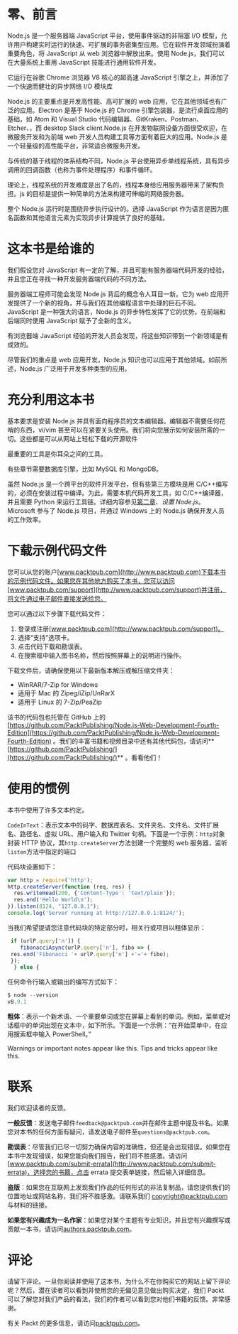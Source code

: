 # 零、前言

Node.js 是一个服务器端 JavaScript 平台，使用事件驱动的非阻塞 I/O 模型，允许用户构建实时运行的快速、可扩展的事务密集型应用。它在软件开发领域扮演着重要角色，将 JavaScript 从 web 浏览器中解放出来。使用 Node.js，我们可以在大量系统上重用 JavaScript 技能进行通用软件开发。

它运行在谷歌 Chrome 浏览器 V8 核心的超高速 JavaScript 引擎之上，并添加了一个快速而健壮的异步网络 I/O 模块库

Node.js 的主要重点是开发高性能、高可扩展的 web 应用，它在其他领域也有广泛的应用。Electron 是基于 Node.js 的 Chrome 引擎包装器，是流行桌面应用的基础，如 Atom 和 Visual Studio 代码编辑器、GitKraken、Postman、Etcher、，而 desktop Slack client.Node.js 在开发物联网设备方面很受欢迎，在微服务开发和为前端 web 开发人员构建工具等方面有着巨大的应用。Node.js 是一个轻量级的高性能平台，非常适合微服务开发。

与传统的基于线程的体系结构不同，Node.js 平台使用异步单线程系统，具有异步调用的回调函数（也称为事件处理程序）和事件循环。

理论上，线程系统的开发难度是出了名的，线程本身给应用服务器带来了架构负担。js 的目标是提供一种简单的方法来构建可伸缩的网络服务器。

整个 Node.js 运行时是围绕异步执行设计的。选择 JavaScript 作为语言是因为匿名函数和其他语言元素为实现异步计算提供了良好的基础。

# 这本书是给谁的

我们假设您对 JavaScript 有一定的了解，并且可能有服务器端代码开发的经验，并且您正在寻找一种开发服务器端代码的不同方法。

服务器端工程师可能会发现 Node.js 背后的概念令人耳目一新。它为 web 应用开发提供了一个新的视角，并与我们在其他编程语言中处理的巨石不同。JavaScript 是一种强大的语言，Node.js 的异步特性发挥了它的优势。在前端和后端同时使用 JavaScript 赋予了全新的含义。

有浏览器端 JavaScript 经验的开发人员会发现，将这些知识带到一个新领域是有成效的。

尽管我们的重点是 web 应用开发，Node.js 知识也可以应用于其他领域。如前所述，Node.js 广泛用于开发多种类型的应用。

# 充分利用这本书

基本要求是安装 Node.js 并具有面向程序员的文本编辑器。编辑器不需要任何花哨的东西，vi/vim 甚至可以在紧要关头使用。我们将向您展示如何安装所需的一切。这些都是可以从网站上轻松下载的开源软件

最重要的工具是你耳朵之间的工具。

有些章节需要数据库引擎，比如 MySQL 和 MongoDB。

虽然 Node.js 是一个跨平台的软件开发平台，但有些第三方模块是用 C/C++编写的，必须在安装过程中编译。为此，需要本机代码开发工具，如 C/C++编译器，并且需要 Python 来运行工具链。详细内容参见[第二章](02.html)、*设置 Node.js*。Microsoft 参与了 Node.js 项目，并通过 Windows 上的 Node.js 确保开发人员的工作效率。

# 下载示例代码文件

您可以从您的账户[www.packtpub.com](http://www.packtpub.com)下载本书的示例代码文件。如果您在其他地方购买了本书，您可以访问[www.packtpub.com/support](http://www.packtpub.com/support)并注册，将文件通过电子邮件直接发送给您。

您可以通过以下步骤下载代码文件：

1.  登录或注册[www.packtpub.com](http://www.packtpub.com/support)。
2.  选择“支持”选项卡。
3.  点击代码下载和勘误表。
4.  在搜索框中输入图书名称，然后按照屏幕上的说明进行操作。

下载文件后，请确保使用以下最新版本解压或解压缩文件夹：

*   WinRAR/7-Zip for Windows
*   适用于 Mac 的 Zipeg/iZip/UnRarX
*   适用于 Linux 的 7-Zip/PeaZip

该书的代码包也托管在 GitHub 上的[https://github.com/PacktPublishing/Node.js-Web-Development-Fourth-Edition](https://github.com/PacktPublishing/Node.js-Web-Development-Fourth-Edition) 。我们的丰富书籍和视频目录中还有其他代码包，请访问**[https://github.com/PacktPublishing/](https://github.com/PacktPublishing/)** 。看看他们！

# 使用的惯例

本书中使用了许多文本约定。

`CodeInText`：表示文本中的码字、数据库表名、文件夹名、文件名、文件扩展名、路径名、虚拟 URL、用户输入和 Twitter 句柄。下面是一个示例：`http`对象封装 HTTP 协议，其`http.createServer`方法创建一个完整的 web 服务器，监听`listen`方法中指定的端口

代码块设置如下：

```js
var http = require('http'); 
http.createServer(function (req, res) { 
  res.writeHead(200, {'Content-Type': 'text/plain'}); 
  res.end('Hello World\n'); 
}).listen(8124, "127.0.0.1"); 
console.log('Server running at http://127.0.0.1:8124/'); 
```

当我们希望提请您注意代码块的特定部分时，相关行或项目以粗体显示：

```js
 if (urlP.query['n']) { 
    fibonacciAsync(urlP.query['n'], fibo => {
 res.end('Fibonacci '+ urlP.query['n'] +'='+ fibo);
 });
  } else { 
```

任何命令行输入或输出的编写方式如下：

```js
$ node --version
v8.9.1  
```

**粗体**：表示一个新术语、一个重要单词或您在屏幕上看到的单词。例如，菜单或对话框中的单词出现在文本中，如下所示。下面是一个示例：“在开始菜单中，在应用搜索框中输入 PowerShell。”

Warnings or important notes appear like this. Tips and tricks appear like this.

# 联系

我们欢迎读者的反馈。

**一般反馈**：发送电子邮件`feedback@packtpub.com`并在邮件主题中提及书名。如果您对本书的任何方面有疑问，请发送电子邮件至`questions@packtpub.com`。

**勘误表**：尽管我们已尽一切努力确保内容的准确性，但还是会出现错误。如果您在本书中发现错误，如果您能向我们报告，我们将不胜感激。请访问[www.packtpub.com/submit-errata](http://www.packtpub.com/submit-errata)，选择您的书籍，点击 errata 提交表单链接，然后输入详细信息。

**盗版**：如果您在互联网上发现我们作品的任何形式的非法复制品，请您提供我们的位置地址或网站名称，我们将不胜感激。请联系我们 copyright@packtpub.com 与材料的链接。

**如果您有兴趣成为一名作家**：如果您对某个主题有专业知识，并且您有兴趣撰写或贡献一本书，请访问[authors.packtpub.com](http://authors.packtpub.com/)。

# 评论

请留下评论。一旦你阅读并使用了这本书，为什么不在你购买它的网站上留下评论呢？然后，潜在读者可以看到并使用您的无偏见意见做出购买决定，我们 Packt 可以了解您对我们产品的看法，我们的作者可以看到您对他们书籍的反馈。非常感谢。

有关 Packt 的更多信息，请访问[packtpub.com](https://www.packtpub.com/)。